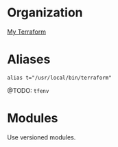 # Organization

[My Terraform](https://github.com/krogebry/terraform)

# Aliases

```shell
alias t="/usr/local/bin/terraform"
```

@TODO: `tfenv`

# Modules

Use versioned modules.
